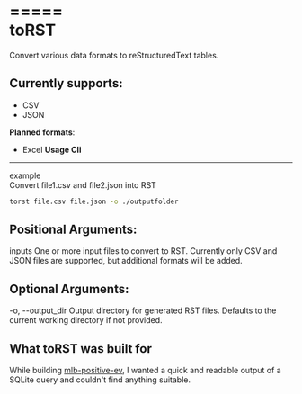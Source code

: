 =====
<br>toRST
=====

Convert various data formats to reStructuredText tables.

**Currently supports**:
----------------------

- CSV
- JSON

**Planned formats**:


- Excel
**Usage Cli**
-------------
example<br>
  Convert file1.csv and file2.json into RST
```bash
torst file.csv file.json -o ./outputfolder
```

**Positional Arguments**:
------------------------

inputs
  One or more input files to convert to RST. Currently only CSV and JSON files are 
  supported, but additional formats will be added.

**Optional Arguments**:
---------------------- 

-o, --output_dir
  Output directory for generated RST files. Defaults to the current 
  working directory if not provided.

**What toRST was built for**
----------------------------

While building [mlb-positive-ev](https://github.com/jrey999/mlb-positive-ev), I wanted a quick and readable output of a SQLite query and couldn't find anything suitable.